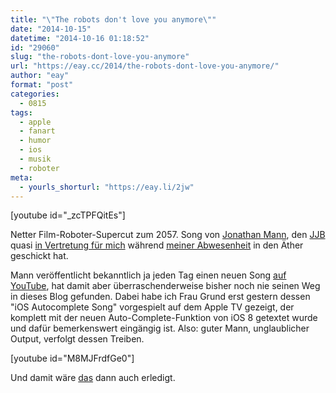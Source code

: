 ```yaml
---
title: "\"The robots don't love you anymore\""
date: "2014-10-15"
datetime: "2014-10-16 01:18:52"
id: "29060"
slug: "the-robots-dont-love-you-anymore"
url: "https://eay.cc/2014/the-robots-dont-love-you-anymore/"
author: "eay"
format: "post"
categories:
  - 0815
tags:
  - apple
  - fanart
  - humor
  - ios
  - musik
  - roboter
meta:
  - yourls_shorturl: "https://eay.li/2jw"
---
```


\[youtube id="\_zcTPFQitEs"\]

Netter Film-Roboter-Supercut zum 2057. Song von [Jonathan Mann](http://jonathanmann.net/), den [JJB](https://twitter.com/JJBs_Cinema) quasi [in Vertretung für mich](https://twitter.com/JJBs_Cinema/status/519564146489053184) während [meiner Abwesenheit](https://twitter.com/eay/status/517654058212270080) in den Äther geschickt hat.

Mann veröffentlicht bekanntlich ja jeden Tag einen neuen Song [auf YouTube](https://www.youtube.com/user/therockcookiebottom), hat damit aber überraschenderweise bisher noch nie seinen Weg in dieses Blog gefunden. Dabei habe ich Frau Grund erst gestern dessen "iOS Autocomplete Song" vorgespielt auf dem Apple TV gezeigt, der komplett mit der neuen Auto-Complete-Funktion von iOS 8 getextet wurde und dafür bemerkenswert eingängig ist. Also: guter Mann, unglaublicher Output, verfolgt dessen Treiben.

\[youtube id="M8MJFrdfGe0"\]

Und damit wäre [das](http://eay.cc/?s=jonathan+mann) dann auch erledigt.
